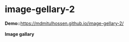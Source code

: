 # image-gellary-2
<b>Demo::</b>https://mdmitulhossen.github.io/image-gellary-2/ <br>
<br>
<b>Image gallary</b> 
